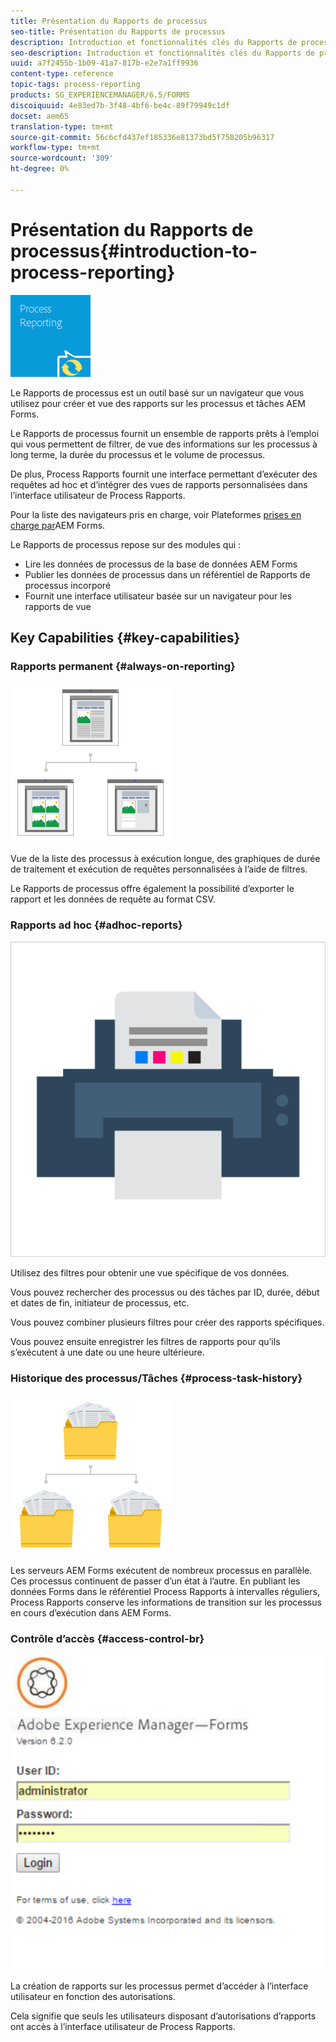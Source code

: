 ```yaml
---
title: Présentation du Rapports de processus
seo-title: Présentation du Rapports de processus
description: Introduction et fonctionnalités clés du Rapports de processus AEM Forms on JEE
seo-description: Introduction et fonctionnalités clés du Rapports de processus AEM Forms on JEE
uuid: a7f2455b-1b09-41a7-817b-e2e7a1ff9936
content-type: reference
topic-tags: process-reporting
products: SG_EXPERIENCEMANAGER/6.5/FORMS
discoiquuid: 4e83ed7b-3f48-4bf6-be4c-89f79949c1df
docset: aem65
translation-type: tm+mt
source-git-commit: 56c6cfd437ef185336e81373bd5f758205b96317
workflow-type: tm+mt
source-wordcount: '309'
ht-degree: 0%

---
```



# Présentation du Rapports de processus{#introduction-to-process-reporting}

![processus-rapports](assets/process-reporting.png)

Le Rapports de processus est un outil basé sur un navigateur que vous utilisez pour créer et vue des rapports sur les processus et tâches AEM Forms.

Le Rapports de processus fournit un ensemble de rapports prêts à l’emploi qui vous permettent de filtrer, de vue des informations sur les processus à long terme, la durée du processus et le volume de processus.

De plus, Process Rapports fournit une interface permettant d’exécuter des requêtes ad hoc et d’intégrer des vues de rapports personnalisées dans l’interface utilisateur de Process Rapports.

Pour la liste des navigateurs pris en charge, voir Plateformes [prises en charge par](/help/forms/using/aem-forms-jee-supported-platforms.md)AEM Forms.

Le Rapports de processus repose sur des modules qui :

* Lire les données de processus de la base de données AEM Forms
* Publier les données de processus dans un référentiel de Rapports de processus incorporé
* Fournit une interface utilisateur basée sur un navigateur pour les rapports de vue

## Key Capabilities {#key-capabilities}

### Rapports permanent {#always-on-reporting}

![gestion de site](assets/site-management.png)

Vue de la liste des processus à exécution longue, des graphiques de durée de traitement et exécution de requêtes personnalisées à l’aide de filtres.

Le Rapports de processus offre également la possibilité d’exporter le rapport et les données de requête au format CSV.

### Rapports ad hoc {#adhoc-reports}

![impression et couleur](assets/print-&-colour.png)

Utilisez des filtres pour obtenir une vue spécifique de vos données.

Vous pouvez rechercher des processus ou des tâches par ID, durée, début et dates de fin, initiateur de processus, etc.

Vous pouvez combiner plusieurs filtres pour créer des rapports spécifiques.

Vous pouvez ensuite enregistrer les filtres de rapports pour qu’ils s’exécutent à une date ou une heure ultérieure.

### Historique des processus/Tâches {#process-task-history}

![gestion de fichiers](assets/file-management.png)

Les serveurs AEM Forms exécutent de nombreux processus en parallèle. Ces processus continuent de passer d’un état à l’autre. En publiant les données Forms dans le référentiel Process Rapports à intervalles réguliers, Process Rapports conserve les informations de transition sur les processus en cours d’exécution dans AEM Forms.

### Contrôle d’accès {#access-control-br}

![sans titre](assets/untitled.png)

La création de rapports sur les processus permet d’accéder à l’interface utilisateur en fonction des autorisations.

Cela signifie que seuls les utilisateurs disposant d’autorisations d’rapports ont accès à l’interface utilisateur de Process Rapports.
